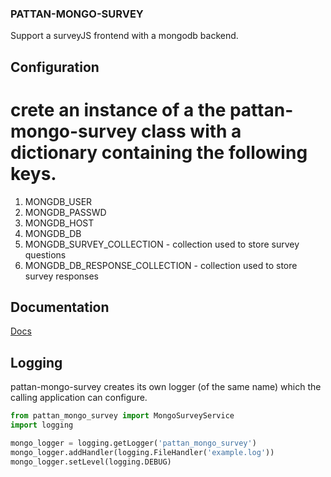 ### PATTAN-MONGO-SURVEY

Support a surveyJS frontend with a mongodb backend.

## Configuration
    
# crete an instance of a the pattan-mongo-survey class with a dictionary containing the following keys.
1. MONGDB_USER
2. MONGDB_PASSWD
3. MONGDB_HOST
4. MONGDB_DB
5. MONGDB_SURVEY_COLLECTION - collection used to store survey questions
6. MONGDB_DB_RESPONSE_COLLECTION - collection used to store survey responses

## Documentation
[Docs](https://github.com/pattan-net/pattan-mongo-survey/tree/s1300/docs)

## Logging
pattan-mongo-survey creates its own logger (of the same name) which the calling application can configure.

```python
from pattan_mongo_survey import MongoSurveyService
import logging

mongo_logger = logging.getLogger('pattan_mongo_survey')
mongo_logger.addHandler(logging.FileHandler('example.log'))
mongo_logger.setLevel(logging.DEBUG)
```
